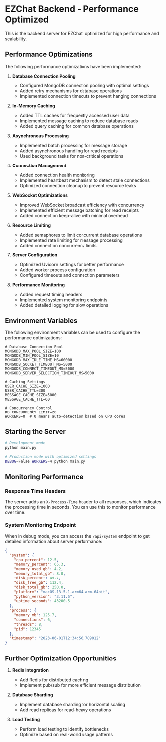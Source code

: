 # EZChat Backend - Performance Optimized

This is the backend server for EZChat, optimized for high performance and scalability.

## Performance Optimizations

The following performance optimizations have been implemented:

1. **Database Connection Pooling**
   - Configured MongoDB connection pooling with optimal settings
   - Added retry mechanisms for database operations
   - Implemented connection timeouts to prevent hanging connections

2. **In-Memory Caching**
   - Added TTL caches for frequently accessed user data
   - Implemented message caching to reduce database reads
   - Added query caching for common database operations

3. **Asynchronous Processing**
   - Implemented batch processing for message storage
   - Added asynchronous handling for read receipts
   - Used background tasks for non-critical operations

4. **Connection Management**
   - Added connection health monitoring
   - Implemented heartbeat mechanism to detect stale connections
   - Optimized connection cleanup to prevent resource leaks

5. **WebSocket Optimizations**
   - Improved WebSocket broadcast efficiency with concurrency
   - Implemented efficient message batching for read receipts
   - Added connection keep-alive with minimal overhead

6. **Resource Limiting**
   - Added semaphores to limit concurrent database operations
   - Implemented rate limiting for message processing
   - Added connection concurrency limits

7. **Server Configuration**
   - Optimized Uvicorn settings for better performance
   - Added worker process configuration
   - Configured timeouts and connection parameters

8. **Performance Monitoring**
   - Added request timing headers
   - Implemented system monitoring endpoints
   - Added detailed logging for slow operations

## Environment Variables

The following environment variables can be used to configure the performance optimizations:

```
# Database Connection Pool
MONGODB_MAX_POOL_SIZE=100
MONGODB_MIN_POOL_SIZE=10
MONGODB_MAX_IDLE_TIME_MS=60000
MONGODB_SOCKET_TIMEOUT_MS=5000
MONGODB_CONNECT_TIMEOUT_MS=5000
MONGODB_SERVER_SELECTION_TIMEOUT_MS=5000

# Caching Settings
USER_CACHE_SIZE=1000
USER_CACHE_TTL=300
MESSAGE_CACHE_SIZE=5000
MESSAGE_CACHE_TTL=60

# Concurrency Control
DB_CONCURRENCY_LIMIT=20
WORKERS=0  # 0 means auto-detection based on CPU cores
```

## Starting the Server

```bash
# Development mode
python main.py

# Production mode with optimized settings
DEBUG=False WORKERS=4 python main.py
```

## Monitoring Performance

### Response Time Headers

The server adds an `X-Process-Time` header to all responses, which indicates the processing time in seconds. You can use this to monitor performance over time.

### System Monitoring Endpoint

When in debug mode, you can access the `/api/system` endpoint to get detailed information about server performance:

```json
{
  "system": {
    "cpu_percent": 12.5,
    "memory_percent": 65.3,
    "memory_used_gb": 4.2,
    "memory_total_gb": 8.0,
    "disk_percent": 45.7,
    "disk_free_gb": 112.4,
    "disk_total_gb": 250.0,
    "platform": "macOS-13.5.1-arm64-arm-64bit",
    "python_version": "3.11.5",
    "uptime_seconds": 43200.5
  },
  "process": {
    "memory_mb": 125.7,
    "connections": 6,
    "threads": 8,
    "pid": 12345
  },
  "timestamp": "2023-06-01T12:34:56.789012"
}
```

## Further Optimization Opportunities

1. **Redis Integration**
   - Add Redis for distributed caching
   - Implement pub/sub for more efficient message distribution

2. **Database Sharding**
   - Implement database sharding for horizontal scaling
   - Add read replicas for read-heavy operations

3. **Load Testing**
   - Perform load testing to identify bottlenecks
   - Optimize based on real-world usage patterns 